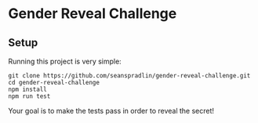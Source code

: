 # Gender Reveal Challenge

## Setup

Running this project is very simple:

```
git clone https://github.com/seanspradlin/gender-reveal-challenge.git
cd gender-reveal-challenge
npm install
npm run test
```

Your goal is to make the tests pass in order to reveal the secret!
